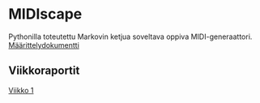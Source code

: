 # MIDIscape
Pythonilla toteutettu Markovin ketjua soveltava oppiva MIDI-generaattori. [Määrittelydokumentti](Dokumentaatio/M%C3%A4%C3%A4rittelydokumentti.md)
## Viikkoraportit
[Viikko 1](Dokumentaatio/Viikkoraportit/Viikko1.md)